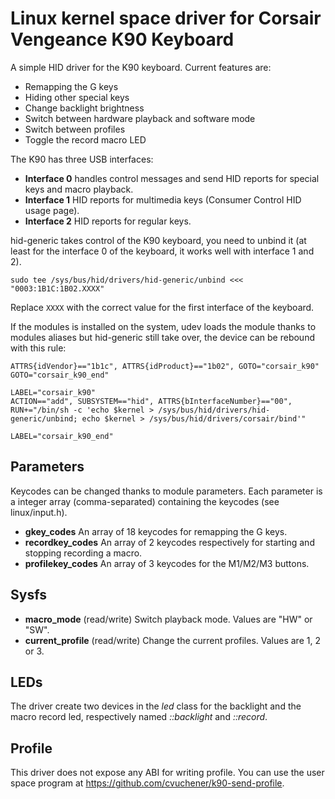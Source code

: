 Linux kernel space driver for Corsair Vengeance K90 Keyboard
============================================================

A simple HID driver for the K90 keyboard. Current features are:
 - Remapping the G keys
 - Hiding other special keys
 - Change backlight brightness
 - Switch between hardware playback and software mode
 - Switch between profiles
 - Toggle the record macro LED

The K90 has three USB interfaces:
 - **Interface 0** handles control messages and send HID reports for special keys and macro playback.
 - **Interface 1** HID reports for multimedia keys (Consumer Control HID usage page).
 - **Interface 2** HID reports for regular keys.

hid-generic takes control of the K90 keyboard, you need to unbind it (at least for the interface 0 of the keyboard, it works well with interface 1 and 2).
```
sudo tee /sys/bus/hid/drivers/hid-generic/unbind <<< "0003:1B1C:1B02.XXXX"
```
Replace `XXXX` with the correct value for the first interface of the keyboard.

If the modules is installed on the system, udev loads the module thanks to modules aliases but hid-generic still take over, the device can be rebound with this rule:
```
ATTRS{idVendor}=="1b1c", ATTRS{idProduct}=="1b02", GOTO="corsair_k90"
GOTO="corsair_k90_end"

LABEL="corsair_k90"
ACTION=="add", SUBSYSTEM=="hid", ATTRS{bInterfaceNumber}=="00", RUN+="/bin/sh -c 'echo $kernel > /sys/bus/hid/drivers/hid-generic/unbind; echo $kernel > /sys/bus/hid/drivers/corsair/bind'"

LABEL="corsair_k90_end"
```

Parameters
----------

Keycodes can be changed thanks to module parameters. Each parameter is a integer array (comma-separated) containing the keycodes (see linux/input.h).

- **gkey_codes** An array of 18  keycodes for remapping the G keys.
- **recordkey_codes** An array of 2 keycodes respectively for starting and stopping recording a macro.
- **profilekey_codes** An array of 3 keycodes for the M1/M2/M3 buttons.

Sysfs
-----

- **macro_mode** (read/write) Switch playback mode. Values are "HW" or "SW".
- **current_profile** (read/write) Change the current profiles. Values are 1, 2 or 3.

LEDs
----

The driver create two devices in the *led* class for the backlight and the macro record led, respectively named *<devicename>::backlight* and *<devicename>::record*.

Profile
-------

This driver does not expose any ABI for writing profile. You can use the user space program at https://github.com/cvuchener/k90-send-profile.

